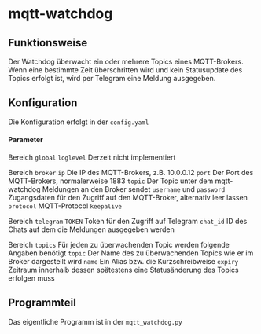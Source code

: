 # mqtt-watchdog

## Funktionsweise
Der Watchdog überwacht ein oder mehrere Topics eines MQTT-Brokers. Wenn eine bestimmte Zeit überschritten wird und kein Statusupdate des Topics erfolgt ist, wird per Telegram eine Meldung ausgegeben.

## Konfiguration
Die Konfiguration erfolgt in der ```config.yaml``` 
#### Parameter
Bereich `global`
`loglevel` Derzeit nicht implementiert

Bereich `broker`
`ip` Die IP des MQTT-Brokers, z.B. 10.0.0.12
`port` Der Port des MQTT-Brokers, normalerweise 1883
`topic` Der Topic unter dem mqtt-watchdog Meldungen an den Broker sendet
`username` und `password` Zugangsdaten für den Zugriff auf den MQTT-Broker, alternativ leer lassen
`protocol` MQTT-Protocol
`keepalive` 

Bereich `telegram`
`TOKEN` Token für den Zugriff auf Telegram
`chat_id` ID des Chats auf dem die Meldungen ausgegeben werden

Bereich `topics`
Für jeden zu überwachenden Topic werden folgende Angaben benötigt
`topic` Der Name des zu überwachenden Topics wie er im Broker dargestellt wird
`name` Ein Alias bzw. die Kurzschreibweise 
`expiry` Zeitraum innerhalb dessen spätestens eine Statusänderung des Topics erfolgen muss

## Programmteil
Das eigentliche Programm ist in der ```mqtt_watchdog.py```